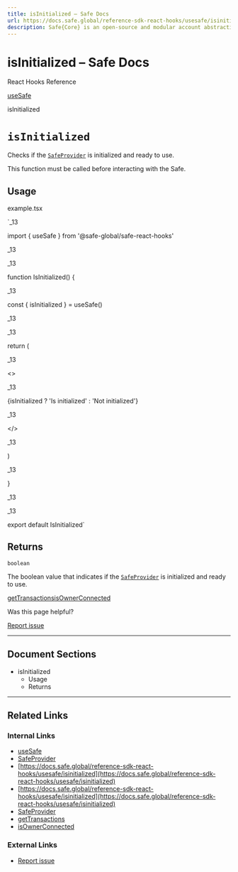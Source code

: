 ```yaml
---
title: isInitialized – Safe Docs
url: https://docs.safe.global/reference-sdk-react-hooks/usesafe/isinitialized
description: Safe{Core} is an open-source and modular account abstraction stack. Learn about its features and how to use it.
---
```


# isInitialized – Safe Docs

React Hooks Reference

[useSafe](/reference-sdk-react-hooks/usesafe)

isInitialized

# `isInitialized`

Checks if the [`SafeProvider`](/reference-sdk-react-hooks/safeprovider) is initialized and ready to use.

This function must be called before interacting with the Safe.

## Usage



example.tsx

`_13

import { useSafe } from '@safe-global/safe-react-hooks'

_13

_13

function IsInitialized() {

_13

const { isInitialized } = useSafe()

_13

_13

return (

_13

<>

_13

{isInitialized ? 'Is initialized' : 'Not initialized'}

_13

</>

_13

)

_13

}

_13

_13

export default IsInitialized`

## Returns

`boolean`

The boolean value that indicates if the [`SafeProvider`](/reference-sdk-react-hooks/safeprovider) is initialized and ready to use.

[getTransactions](/reference-sdk-react-hooks/usesafe/gettransactions "getTransactions")[isOwnerConnected](/reference-sdk-react-hooks/usesafe/isownerconnected "isOwnerConnected")

Was this page helpful?

[Report issue](https://github.com/safe-global/safe-docs/issues/new?assignees=&labels=nextra-feedback&projects=&template=nextra-feedback.yml&title=%5BFeedback%5D+)

---

## Document Sections

- isInitialized
  - Usage
  - Returns

---

## Related Links

### Internal Links

- [useSafe](https://docs.safe.global/reference-sdk-react-hooks/usesafe)
- [SafeProvider](https://docs.safe.global/reference-sdk-react-hooks/safeprovider)
- [https://docs.safe.global/reference-sdk-react-hooks/usesafe/isinitialized](https://docs.safe.global/reference-sdk-react-hooks/usesafe/isinitialized)
- [https://docs.safe.global/reference-sdk-react-hooks/usesafe/isinitialized](https://docs.safe.global/reference-sdk-react-hooks/usesafe/isinitialized)
- [SafeProvider](https://docs.safe.global/reference-sdk-react-hooks/safeprovider)
- [getTransactions](https://docs.safe.global/reference-sdk-react-hooks/usesafe/gettransactions)
- [isOwnerConnected](https://docs.safe.global/reference-sdk-react-hooks/usesafe/isownerconnected)

### External Links

- [Report issue](https://github.com/safe-global/safe-docs/issues/new?assignees=&labels=nextra-feedback&projects=&template=nextra-feedback.yml&title=%5BFeedback%5D+)
